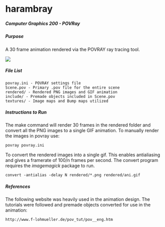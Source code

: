 # harambray

##### Computer Graphics 200 - POVRay  

##### Purpose

A 30 frame animation rendered via the POVRAY ray tracing tool.

![](./example.png)

##### File List

```
povray.ini - POVRAY settings file
Scene.pov - Primary .pov file for the entire scene
rendered/ - Rendered PNG images and GIF animation
include/ - Premade objects included in Scene.pov
textures/ - Image maps and Bump maps utilized
```

##### Instructions to Run

The make command will render 30 frames in the rendered folder and convert all the PNG images to a single GIF animation. To manually render the images in povray use:

```
povray povray.ini
```

To convert the rendered images into a single gif. This enables antialiasing and gives a framerate of 100/n frames per second. The convert program requires the *imagemagick* package to run.

```
convert -antialias -delay N rendered/*.png rendered/ani.gif
```

##### References

The following website was heavily used in the animation design. The tutorials were followed and premade objects converted for use in the animation:

```
http://www.f-lohmueller.de/pov_tut/pov__eng.htm
```
